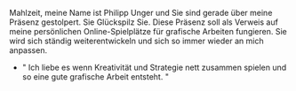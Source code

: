 Mahlzeit, meine Name ist Philipp Unger und Sie sind gerade über meine Präsenz gestolpert. Sie Glückspilz Sie. Diese Präsenz soll als Verweis auf meine persönlichen Online-Spielplätze für grafische Arbeiten fungieren. Sie wird sich ständig weiterentwickeln und sich so immer wieder an mich anpassen.

- " Ich liebe es wenn Kreativität und Strategie nett zusammen spielen und so eine gute grafische Arbeit entsteht. "